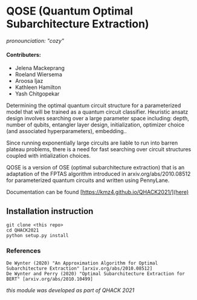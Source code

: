 # QOSE (Quantum Optimal Subarchitecture Extraction)
_pronounciation: "cozy"_ 

#### Contributers:
* Jelena Mackeprang 
* Roeland Wiersema
* Aroosa Ijaz
* Kathleen Hamilton
* Yash Chitgopekar

Determining the optimal quantum circuit structure for a parameterized model that will be trained as a quantum circuit classifier.  Heuristic ansatz design involves searching over a large parameter space including: depth, number of qubits, entangler layer design, initialization, optimizer choice (and associated hyperparameters), embedding..

Since running exponentially large circuits are liable to run into barren plateau problems, there is a need for fast searching over circuit structures coupled with intialization choices.

QOSE is a version of OSE (optimal subarchitecture extraction) that is an adaptation of the FPTAS algorithm introduced in arxiv.org/abs/2010.08512 for parameterized quantum circuits and written using PennyLane. 

Documentation can be found [https://kmz4.github.io/QHACK2021/](here)

## Installation instruction 

```
git clone <this repo>
cd QHACK2021
python setup.py install
```

### References

    De Wynter (2020) "An Approximation Algorithm for Optimal Subarchitecture Extraction" [arxiv.org/abs/2010.08512]
    De Wynter and Perry (2020) "Optimal Subarchitecture Extraction for BERT" [arxiv.org/abs/2010.10499]

_this module was developed as part of QHACK 2021_

